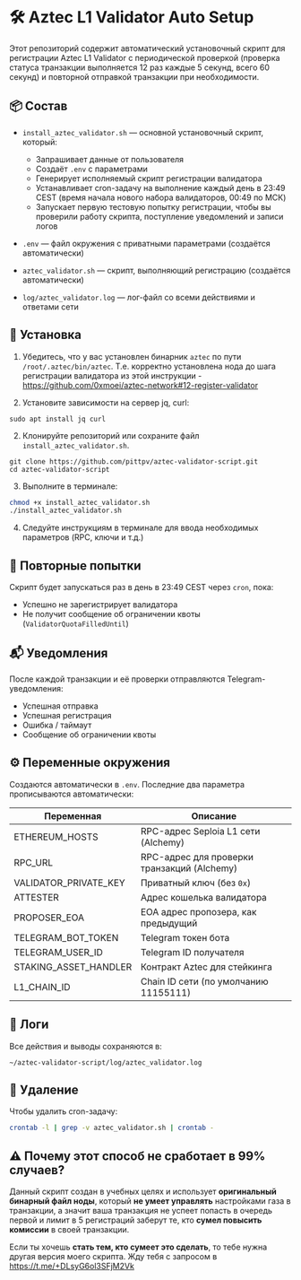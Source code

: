 # 🛠️ Aztec L1 Validator Auto Setup

Этот репозиторий содержит автоматический установочный скрипт для регистрации Aztec L1 Validator с периодической проверкой (проверка статуса транзакции выполняется 12 раз каждые 5 секунд, всего 60 секунд) и повторной отправкой транзакции при необходимости.

## 📦 Состав

* `install_aztec_validator.sh` — основной установочный скрипт, который:

  * Запрашивает данные от пользователя
  * Создаёт `.env` с параметрами
  * Генерирует исполняемый скрипт регистрации валидатора
  * Устанавливает cron-задачу на выполнение каждый день в 23:49 CEST (время начала нового набора валидаторов, 00:49 по МСК)
  * Запускает первую тестовую попытку регистрации, чтобы вы проверили работу скрипта, поступление уведомлений и записи логов

* `.env` — файл окружения с приватными параметрами (создаётся автоматически)

* `aztec_validator.sh` — скрипт, выполняющий регистрацию (создаётся автоматически)

* `log/aztec_validator.log` — лог-файл со всеми действиями и ответами сети

## 🚀 Установка

1. Убедитесь, что у вас установлен бинарник `aztec` по пути `/root/.aztec/bin/aztec`. Т.е. корректно установлена нода до шага регистрации валидатора из этой инструкции - https://github.com/0xmoei/aztec-network#12-register-validator

2. Установите зависимости на сервер jq, curl: 

```
sudo apt install jq curl
```

2. Клонируйте репозиторий или сохраните файл `install_aztec_validator.sh`.

```
git clone https://github.com/pittpv/aztec-validator-script.git
cd aztec-validator-script
```

3. Выполните в терминале:

```bash
chmod +x install_aztec_validator.sh
./install_aztec_validator.sh
```

4. Следуйте инструкциям в терминале для ввода необходимых параметров (RPC, ключи и т.д.)

## 🔁 Повторные попытки

Скрипт будет запускаться раз в день в 23:49 CEST через `cron`, пока:

* Успешно не зарегистрирует валидатора
* Не получит сообщение об ограничении квоты (`ValidatorQuotaFilledUntil`)

## 📬 Уведомления

После каждой транзакции и её проверки отправляются Telegram-уведомления:

* Успешная отправка
* Успешная регистрация
* Ошибка / таймаут
* Сообщение об ограничении квоты

## ⚙️ Переменные окружения

Создаются автоматически в `.env`. Последние два параметра прописываются автоматически:

| Переменная              | Описание                                    |
| ----------------------- | ------------------------------------------- |
| ETHEREUM\_HOSTS         | RPC-адрес Seploia L1 сети (Alchemy)         |
| RPC\_URL                | RPC-адрес для проверки транзакций (Alchemy) |
| VALIDATOR\_PRIVATE\_KEY | Приватный ключ (без `0x`)                   |
| ATTESTER                | Адрес кошелька валидатора                   |
| PROPOSER\_EOA           | EOA адрес пропозера, как предыдущий         |
| TELEGRAM\_BOT\_TOKEN    | Telegram токен бота                         |
| TELEGRAM\_USER\_ID      | Telegram ID получателя                      |
| STAKING\_ASSET\_HANDLER | Контракт Aztec для стейкинга                |
| L1\_CHAIN\_ID           | Chain ID сети (по умолчанию 11155111)       |

## 📄 Логи

Все действия и выводы сохраняются в:

```
~/aztec-validator-script/log/aztec_validator.log
```

## 🧹 Удаление

Чтобы удалить cron-задачу:

```bash
crontab -l | grep -v aztec_validator.sh | crontab -
```

## ⚠️ Почему этот способ не сработает в 99% случаев?

Данный скрипт создан в учебных целях и использует **оригинальный бинарный файл ноды**, который **не умеет управлять** настройками газа в транзакции, а значит ваша транзакция не успеет попасть в очередь первой и лимит в 5 регистраций заберут те, кто **сумел повысить комиссии** в своей транзакции.

Если ты хочешь **стать тем, кто сумеет это сделать**, то тебе нужна другая версия моего скрипта. Жду тебя с запросом в https://t.me/+DLsyG6ol3SFjM2Vk
